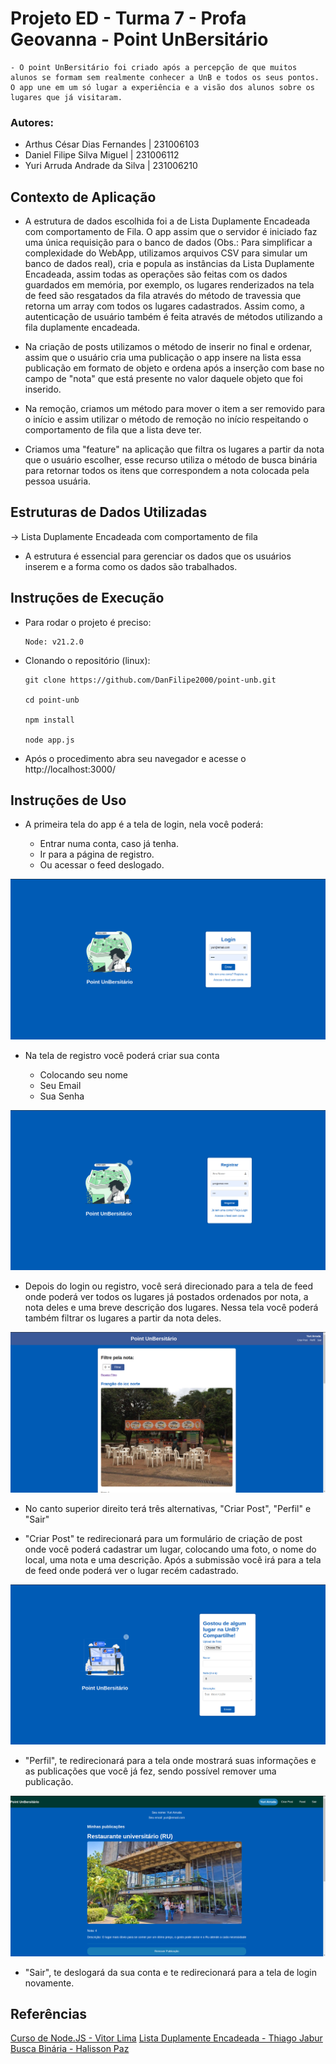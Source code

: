 
# Projeto ED - Turma 7 - Profa Geovanna - Point UnBersitário
    - O point UnBersitário foi criado após a percepção de que muitos alunos se formam sem realmente conhecer a UnB e todos os seus pontos. O app une em um só lugar a experiência e a visão dos alunos sobre os lugares que já visitaram.


### Autores:

- Arthus César Dias Fernandes | 231006103
- Daniel Filipe Silva Miguel | 231006112
- Yuri Arruda Andrade da Silva | 231006210


## Contexto de Aplicação

- A estrutura de dados escolhida foi a de Lista Duplamente Encadeada com comportamento de Fila. O app assim que o servidor é iniciado faz uma única requisição para o banco de dados (Obs.: Para simplificar a complexidade do WebApp, utilizamos arquivos CSV para simular um banco de dados real), cria e popula as instâncias da Lista Duplamente Encadeada, assim todas as operações são feitas com os dados guardados em memória, por exemplo, os lugares renderizados na tela de feed são resgatados da fila através do método de travessia que retorna um array com todos os lugares cadastrados. Assim como, a autenticação de usuário também é feita através de métodos utilizando a fila duplamente encadeada.

- Na criação de posts utilizamos o método de inserir no final e ordenar, assim que o usuário cria uma publicação o app insere na lista essa publicação em formato de objeto e ordena após a inserção com base no campo de "nota" que está presente no valor daquele objeto que foi inserido.

- Na remoção, criamos um método para mover o item a ser removido para o início e assim utilizar o método de remoção no início respeitando o comportamento de fila que a lista deve ter.

- Criamos uma "feature" na aplicação que filtra os lugares a partir da nota que o usuário escolher, esse recurso utiliza o método de busca binária para retornar todos os itens que correspondem a nota colocada pela pessoa usuária.


## Estruturas de Dados Utilizadas

-> Lista Duplamente Encadeada com comportamento de fila

- A estrutura é essencial para gerenciar os dados que os usuários inserem e a forma como os dados são trabalhados.
## Instruções de Execução

- Para rodar o projeto é preciso:

    ```
    Node: v21.2.0
    ```

- Clonando o repositório (linux):

    ```
    git clone https://github.com/DanFilipe2000/point-unb.git

    cd point-unb

    npm install

    node app.js
    ```
    
- Após o procedimento abra seu navegador e acesse o http://localhost:3000/
## Instruções de Uso

- A primeira tela do app é a tela de login, nela você poderá:

    - Entrar numa conta, caso já tenha.
    - Ir para a página de registro.
    - Ou acessar o feed deslogado.

![Tela de Login](./readmeimgs/tela_login.png)

- Na tela de registro você poderá criar sua conta

    - Colocando seu nome
    - Seu Email
    - Sua Senha

![Tela de Registro](./readmeimgs/registro.png)

- Depois do login ou registro, você será direcionado para a tela de feed onde poderá ver todos os lugares já postados ordenados por nota, a nota deles e uma breve descrição dos lugares. Nessa tela você poderá também filtrar os lugares a partir da nota deles.

![Tela de Feed](./readmeimgs/feed-logado.png)

- No canto superior direito terá três alternativas, "Criar Post", "Perfil" e "Sair"

- "Criar Post" te redirecionará para um formulário de criação de post onde você poderá cadastrar um lugar, colocando uma foto, o nome do local, uma nota e uma descrição. Após a submissão você irá para a tela de feed onde poderá ver o lugar recém cadastrado.

![Tela de Feed](./readmeimgs/cadastra-lugar.png)

- "Perfil", te redirecionará para a tela onde mostrará suas informações e as publicações que você já fez, sendo possível remover uma publicação.

![Tela de Feed](./readmeimgs/perfil.png)

- "Sair", te deslogará da sua conta e te redirecionará para a tela de login novamente.
## Referências

[Curso de Node.JS - Vitor Lima](https://www.youtube.com/watch?v=LLqq6FemMNQ&list=PLJ_KhUnlXUPtbtLwaxxUxHqvcNQndmI4B)
[Lista Duplamente Encadeada - Thiago Jabur](https://www.youtube.com/watch?v=wqzUPt6DIwk)
[Busca Binária - Halisson Paz](https://www.youtube.com/watch?v=EgLE5HwRy_M)
